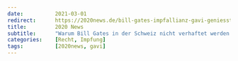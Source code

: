 ```yaml
---
date:          2021-03-01
redirect:      https://2020news.de/bill-gates-impfallianz-gavi-geniesst-diplomatische-immunitaet-in-der-schweiz/
title:         2020 News
subtitle:      "Warum Bill Gates in der Schweiz nicht verhaftet werden kann"
categories:    [Recht, Impfung]
tags:          [2020news, gavi]
---
```


